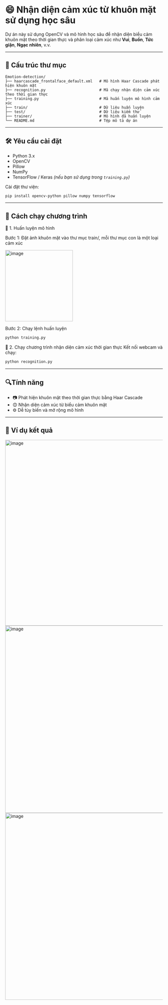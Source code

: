 # 😄 Nhận diện cảm xúc từ khuôn mặt sử dụng học sâu

Dự án này sử dụng OpenCV và mô hình học sâu để nhận diện biểu cảm khuôn mặt theo thời gian thực và phân loại cảm xúc như **Vui**, **Buồn**, **Tức giận**, **Ngạc nhiên**, v.v.

---

## 📁 Cấu trúc thư mục

```
Emotion-detection/
├── haarcascade_frontalface_default.xml   # Mô hình Haar Cascade phát hiện khuôn mặt
├── recognition.py                        # Mã chạy nhận diện cảm xúc theo thời gian thực
├── training.py                           # Mã huấn luyện mô hình cảm xúc
├── train/                                # Dữ liệu huấn luyện
├── test/                                 # Dữ liệu kiểm thử
├── trainer/                              # Mô hình đã huấn luyện
└── README.md                             # Tệp mô tả dự án
```
---

## 🛠️ Yêu cầu cài đặt

- Python 3.x
- OpenCV
- Pillow
- NumPy
- TensorFlow / Keras *(nếu bạn sử dụng trong `training.py`)*

Cài đặt thư viện:

```bash
pip install opencv-python pillow numpy tensorflow
```

---

## 🚀 Cách chạy chương trình
🔧 1. Huấn luyện mô hình

Bước 1: Đặt ảnh khuôn mặt vào thư mục train/, mỗi thư mục con là một loại cảm xúc

<img width="216" height="228" alt="image" src="https://github.com/user-attachments/assets/7b9fb77f-e0a7-4b5b-bc01-d144007cd015" />

Bước 2: Chạy lệnh huấn luyện
```bash
python training.py
```
🎥 2. Chạy chương trình nhận diện cảm xúc thời gian thực
Kết nối webcam và chạy:
```bash
python recognition.py
```

---

## 🔍Tính năng
- 📷 Phát hiện khuôn mặt theo thời gian thực bằng Haar Cascade
- 😊 Nhận diện cảm xúc từ biểu cảm khuôn mặt
- ⚙️ Dễ tùy biến và mở rộng mô hình

---

## 📸 Ví dụ kết quả
<img width="793" height="594" alt="image" src="https://github.com/user-attachments/assets/90a43065-6c73-4881-8c74-70e94171f393" />
<img width="798" height="599" alt="image" src="https://github.com/user-attachments/assets/932caeab-4702-4183-9a24-13ada8402730" />
<img width="793" height="598" alt="image" src="https://github.com/user-attachments/assets/6aed2797-6c7f-4558-b3c2-c738ccdb23b9" />




